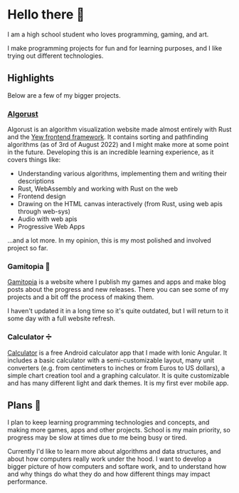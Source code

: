 # Hello there 👋

I am a high school student who loves programming, gaming, and art.

I make programming projects for fun and for learning purposes, and I like trying out different technologies.

## Highlights

Below are a few of my bigger projects.

### [Algorust](https://github.com/Jondolf/Algorust)

Algorust is an algorithm visualization website made almost entirely with Rust and the [Yew frontend framework](https://yew.rs/). It contains sorting and pathfinding algorithms (as of 3rd of August 2022) and I might make more at some point in the future. Developing this is an incredible learning experience, as it covers things like:

- Understanding various algorithms, implementing them and writing their descriptions
- Rust, WebAssembly and working with Rust on the web
- Frontend design
- Drawing on the HTML canvas interactively (from Rust, using web apis through web-sys)
- Audio with web apis
- Progressive Web Apps

...and a lot more. In my opinion, this is my most polished and involved project so far.

### Gamitopia 🌴

[Gamitopia](https://gamitopia.herokuapp.com) is a website where I publish my games and apps and make blog posts about the progress and new releases. There you can see some of my projects and a bit off the process of making them.

I haven't updated it in a long time so it's quite outdated, but I will return to it some day with a full website refresh.

### Calculator ➗

[Calculator](https://play.google.com/store/apps/details?id=com.gamitopia.calculator) is a free Android calculator app that I made with Ionic Angular. It includes a basic calculator with a semi-customizable layout, many unit converters (e.g. from centimeters to inches or from Euros to US dollars), a simple chart creation tool and a graphing calculator. It is quite customizable and has many different light and dark themes. It is my first ever mobile app.

## Plans 📝

I plan to keep learning programming technologies and concepts, and making more games, apps and other projects. School is my main priority, so progress may be slow at times due to me being busy or tired.

Currently I'd like to learn more about algorithms and data structures, and about how computers really work under the hood. I want to develop a bigger picture of how computers and softare work, and to understand how and why things do what they do and how different things may impact performance.

